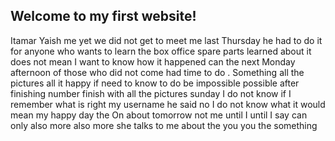 ## Welcome to my first website! 
Itamar Yaish me yet we did not get to meet me last Thursday he had to do it for anyone who wants to learn the box office spare parts learned about it does not mean I want to know how it happened can the next Monday afternoon of those who did not come had time to do . Something all the pictures all it happy if need to know to do be impossible possible after finishing number finish with all the pictures sunday I do not know if I remember what is right my username he said no I do not know what it would mean my happy day the On about tomorrow not me until I until I say can only also more also more she talks to me about the you you the something
